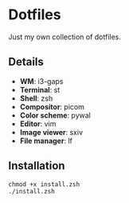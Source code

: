 # Dotfiles
Just my own collection of dotfiles.

## Details
- **WM**: i3-gaps
- **Terminal**: st
- **Shell**: zsh
- **Compositor**: picom
- **Color scheme**: pywal
- **Editor**: vim
- **Image viewer**: sxiv
- **File manager**: lf

## Installation
```
chmod +x install.zsh
./install.zsh
```
